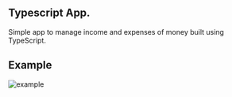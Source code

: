 ## Typescript App.
Simple app to manage income and expenses of money built using TypeScript.

## Example
![example](https://media.giphy.com/media/U5YfWethnIQXbkxz8Q/giphy.gif)